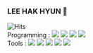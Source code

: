 ### LEE HAK HYUN 👋
![Hits](https://hits.seeyoufarm.com/api/count/incr/badge.svg?url=https%3A%2F%2Fgithub.com%2Fleehakhyun23&count_bg=%232A9C10&title_bg=%232DE047&icon=&icon_color=%23E7E7E7&title=hits&edge_flat=false)  
Programming : 
<img src="https://img.shields.io/badge/Python-3776AB?style=for-the-badge&logo=Python&logoColor=white">
<img src="https://img.shields.io/badge/Java-007396?style=for-the-badge&logo=Java&logoColor=white">
<img src="https://img.shields.io/badge/C%2B%2B-00599C?style=for-the-badge&logo=C%2B%2B &logoColor=white">
<img src="https://img.shields.io/badge/Swift-F05138?style=for-the-badge&logo=Swift&logoColor=white">  
Tools : 
<img src="https://img.shields.io/badge/Eclipse IDE-2C2255?style=for-the-badge&logo=Eclipse IDE&logoColor=white">
<img src="https://img.shields.io/badge/Visual Studio-5C2D91?style=for-the-badge&logo=Visual Studio&logoColor=white">
<img src="https://img.shields.io/badge/Google Colab-F9AB00?style=for-the-badge&logo=Google Colab&logoColor=white">
<img src="https://img.shields.io/badge/Spyderide-FF0000?style=for-the-badge&logo=Spyderide&logoColor=white">
<img src="https://img.shields.io/badge/Arduino-00878F?style=for-the-badge&logo=Arduino&logoColor=white">
<!--
**leehakhyun23/leehakhyun23** is a ✨ _special_ ✨ repository because its `README.md` (this file) appears on your GitHub profile.

Here are some ideas to get you started:
- ![로고명](https://img.shields.io/badge/로고명-원하는색상코드.svg?&style=for-the-badge&logo=로고명&logoColor=로고색상)
출처: https://soo-vely-dev.tistory.com/159
- 🔭 I’m currently working on ...
- 🌱 I’m currently learning ...
- 👯 I’m looking to collaborate on ...
- 🤔 I’m looking for help with ...
- 💬 Ask me about ...
- 📫 How to reach me: ...
- 😄 Pronouns: ...
- ⚡ Fun fact: ...
-->
